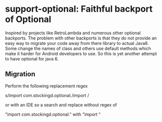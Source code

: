 support-optional: Faithful backport of Optional
===============================================

Inspired by projects like RetroLambda and numerous other optional backports.
The problem with other backports is that they do not provide an easy way to
migrate your code away from there library to actual Java8. Some change the
names of class and others use default methods which make it harder for Android
developers to use. So this is yet another attempt to have optional for java 6.

Migration
---------

Perform the following replacement regex

s/import com\.stockingd\.optional\./import /

or with an IDE so a search and replace without regex of

"import com.stockingd.optional."
with
"import "
